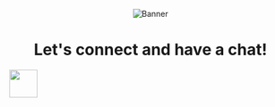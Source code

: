 <p align="center">
  <img src="https://capsule-render.vercel.app/api?type=waving&height=150&text=Hey%20Coders!🦩&fontAlign=50&fontAlignY=40&color=gradient" alt="Banner"/>
</p>
<h1 align="center">Let's connect and have a chat!</h1>
<a href="https://www.instagram.com/thepiyushmalhotra/">
  <img height="50" src=""/>
</a>
